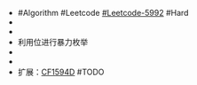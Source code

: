 - #Algorithm #Leetcode [#Leetcode-5992](https://leetcode-cn.com/problems/maximum-good-people-based-on-statements/) #Hard
-
-
- 利用位进行暴力枚举
-
-
- 扩展：[CF1594D](https://codeforces.com/problemset/problem/1594/D) #TODO